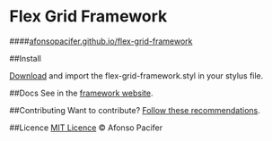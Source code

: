 # Flex Grid Framework #

####[afonsopacifer.github.io/flex-grid-framework]()

##Install

[Download](https://github.com/afonsopacifer/flex-grid-framework/archive/master.zip) and import the flex-grid-framework.styl in your stylus file.

##Docs
See in the [framework website](afonsopacifer.github.io/flex-grid-framework).

##Contributing
Want to contribute? [Follow these recommendations](contributing.md).

##Licence
[MIT Licence](licence.md) © Afonso Pacifer
